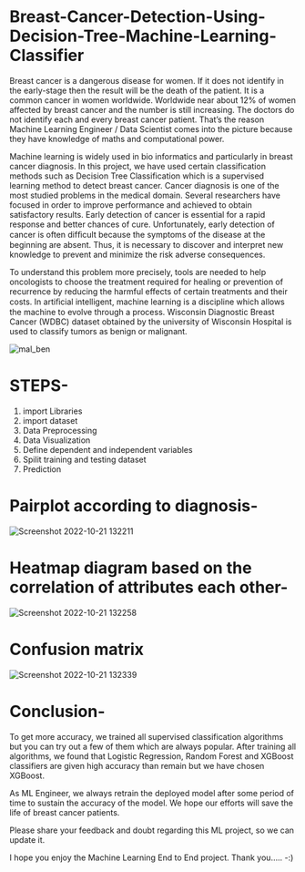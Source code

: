 # Breast-Cancer-Detection-Using-Decision-Tree-Machine-Learning-Classifier
Breast cancer is a dangerous disease for women. If it does not identify in the early-stage then the result will be the death of the patient. It is a common cancer in women worldwide. Worldwide near about 12% of women affected by breast cancer and the number is still increasing.
The doctors do not identify each and every breast cancer patient. That’s the reason Machine Learning Engineer / Data Scientist comes into the picture because they have knowledge of maths and computational power.

Machine learning is widely used in bio informatics and particularly in breast cancer diagnosis. In this project, we have used certain classification methods such as Decision Tree Classification which is a supervised learning method to detect breast cancer. Cancer diagnosis is one of the most studied problems in the medical domain. Several researchers have focused in order to improve performance and achieved to obtain satisfactory results. Early detection of cancer is essential for a rapid response and better chances of cure. Unfortunately, early detection of cancer is often difﬁcult because the symptoms of the disease at the beginning are absent. Thus, it is necessary to discover and interpret new knowledge to prevent and minimize the risk adverse consequences.

To understand this problem more precisely, tools are needed to help oncologists to choose the treatment required for healing or prevention of recurrence by reducing the harmful effects of certain treatments and their costs. In artiﬁcial intelligent, machine learning is a discipline which allows the machine to evolve through a process. Wisconsin Diagnostic Breast Cancer (WDBC) dataset obtained by the university of Wisconsin Hospital is used to classify tumors as benign or malignant.


![mal_ben](https://user-images.githubusercontent.com/115232340/197141599-90d11106-2768-4782-8dd2-a1a918642ede.png)

# STEPS-
1. import Libraries
2. import dataset
3. Data Preprocessing
4. Data Visualization
5. Define dependent and independent variables
6. Spilit training and testing dataset
7. Prediction

# Pairplot according to diagnosis-
![Screenshot 2022-10-21 132211](https://user-images.githubusercontent.com/115232340/197143333-e39283a6-6caf-41c7-943f-38040cea2f24.png)

# Heatmap diagram based on the correlation of attributes each other-
![Screenshot 2022-10-21 132258](https://user-images.githubusercontent.com/115232340/197143363-1b270ab6-59fe-451f-88ea-ffe38a881389.png)

# Confusion matrix
![Screenshot 2022-10-21 132339](https://user-images.githubusercontent.com/115232340/197143381-c9a2d941-0952-47b8-ba8c-243ebc399bda.png)

# Conclusion-
To get more accuracy, we trained all supervised classification algorithms but you can try out a few of them which are always popular. After training all algorithms, we found that Logistic Regression, Random Forest and XGBoost classifiers are given high accuracy than remain but we have chosen XGBoost.

As ML Engineer, we always retrain the deployed model after some period of time to sustain the accuracy of the model. We hope our efforts will save the life of breast cancer patients.

Please share your feedback and doubt regarding this ML project, so we can update it.

I hope you enjoy the Machine Learning End to End project. Thank you….. -:)
